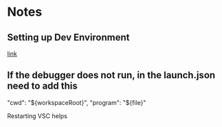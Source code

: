 # Notes

## Setting up Dev Environment

[link](https://stackoverflow.com/questions/51539711/how-to-debug-ruby-code-on-visual-studio-code)

## If the debugger does not run, in the launch.json need to add this

"cwd": "${workspaceRoot}",
"program": "${file}"

Restarting VSC helps
